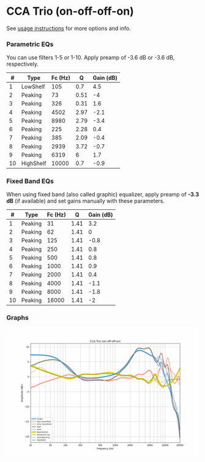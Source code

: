 # CCA Trio (on-off-off-on)
See [usage instructions](https://github.com/jaakkopasanen/AutoEq#usage) for more options and info.

### Parametric EQs
You can use filters 1-5 or 1-10. Apply preamp of -3.6 dB or -3.6 dB, respectively.

|   # | Type      |   Fc (Hz) |    Q |   Gain (dB) |
|-----|-----------|-----------|------|-------------|
|   1 | LowShelf  |       105 | 0.7  |         4.5 |
|   2 | Peaking   |        73 | 0.51 |        -4   |
|   3 | Peaking   |       326 | 0.31 |         1.6 |
|   4 | Peaking   |      4502 | 2.97 |        -2.1 |
|   5 | Peaking   |      8980 | 2.79 |        -3.4 |
|   6 | Peaking   |       225 | 2.28 |         0.4 |
|   7 | Peaking   |       385 | 2.09 |        -0.4 |
|   8 | Peaking   |      2939 | 3.72 |        -0.7 |
|   9 | Peaking   |      6319 | 6    |         1.7 |
|  10 | HighShelf |     10000 | 0.7  |        -0.9 |

### Fixed Band EQs
When using fixed band (also called graphic) equalizer, apply preamp of **-3.3 dB** (if available) and set gains manually with these parameters.

|   # | Type    |   Fc (Hz) |    Q |   Gain (dB) |
|-----|---------|-----------|------|-------------|
|   1 | Peaking |        31 | 1.41 |         3.2 |
|   2 | Peaking |        62 | 1.41 |         0   |
|   3 | Peaking |       125 | 1.41 |        -0.8 |
|   4 | Peaking |       250 | 1.41 |         0.8 |
|   5 | Peaking |       500 | 1.41 |         0.8 |
|   6 | Peaking |      1000 | 1.41 |         0.9 |
|   7 | Peaking |      2000 | 1.41 |         0.4 |
|   8 | Peaking |      4000 | 1.41 |        -1.1 |
|   9 | Peaking |      8000 | 1.41 |        -1.8 |
|  10 | Peaking |     16000 | 1.41 |        -2   |

### Graphs
![](./CCA%20Trio%20(on-off-off-on).png)
